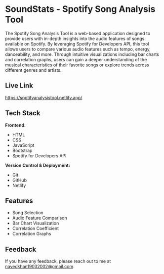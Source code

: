 # SoundStats - Spotify Song Analysis Tool

The Spotify Song Analysis Tool is a web-based application designed to provide users with in-depth insights into the audio features of songs available on Spotify. By leveraging Spotify for Developers API, this tool allows users to compare various audio features such as tempo, energy, danceability, and more. Through intuitive visualizations including bar charts and correlation graphs, users can gain a deeper understanding of the musical characteristics of their favorite songs or explore trends across different genres and artists.

## Live Link

https://spotifyanalysistool.netlify.app/

## Tech Stack

**Frontend:**

- HTML
- CSS
- JavaScript
- Bootstrap
- Spotify for Developers API

**Version Control & Deployment:**

- Git
- GitHub
- Netlify

## Features

- Song Selection
- Audio Feature Comparison
- Bar Chart Visualization
- Correlation Coefficient
- Correlation Graphs

## Feedback

If you have any feedback, please reach out to me at navedkhan19032002@gmail.com.
